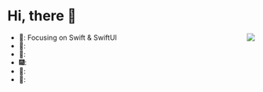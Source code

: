 # Hi, there 🌚

<img align="right" src="https://github-readme-stats.vercel.app/api?username=Mas0nSun&show_icons=true&icon_color=FF9300&text_color=1E1E1E&bg_color=ffffff&hide_title=true" />

- 🌆: Focusing on Swift & SwiftUI
- 🌄: 
- 🌉:
- 🎆: 
- 🌃:
- 🌌: 

